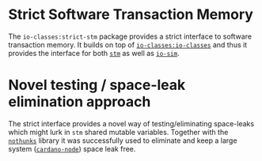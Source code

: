 # Strict Software Transaction Memory

The `io-classes:strict-stm` package provides a strict interface to software transaction
memory.  It builds on top of [`io-classes:io-classes`] and thus it provides the interface
for both [`stm`] as well as [`io-sim`].

# Novel testing / space-leak elimination approach

The strict interface provides a novel way of testing/eliminating space-leaks
which might lurk in `stm` shared mutable variables.  Together with the
[`nothunks`] library it was successfully used to eliminate and keep a large
system ([`cardano-node`]) space leak free.

[`cardano-node`]: https://www.github.com/input-output-hk/cardano-node
[`io-classes:io-classes`]: https://hackage.haskell.org/package/io-classes
[`io-sim`]: https://hackage.haskell.org/package/io-sim
[`nothunks`]: https://hackage.haskell.org/package/nothunks
[`stm`]: https://hackage.haskell.org/package/stm
